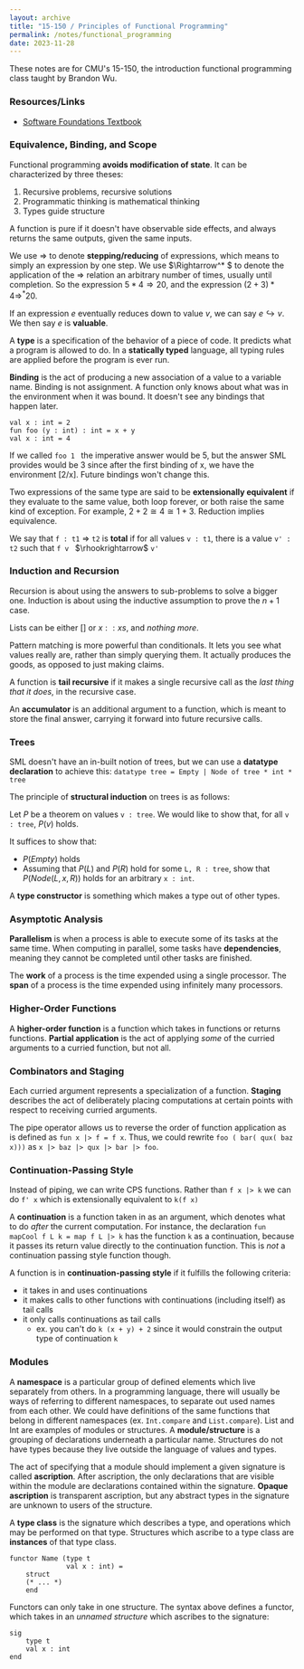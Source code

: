 ```yaml
---
layout: archive
title: "15-150 / Principles of Functional Programming"
permalink: /notes/functional_programming
date: 2023-11-28
---
```


These notes are for CMU's 15-150, the introduction functional programming class taught by Brandon Wu. 

### Resources/Links
* [Software Foundations Textbook](https://softwarefoundations.cis.upenn.edu/lf-current/toc.html) 

### Equivalence, Binding, and Scope

Functional programming **avoids modification of state**. It can be characterized by three theses:
1. Recursive problems, recursive solutions
2. Programmatic thinking is mathematical thinking 
3. Types guide structure 

A function is pure if it doesn't have observable side effects, and always returns the same outputs, given the same inputs. 

We use $\Rightarrow$ to denote **stepping/reducing** of expressions, which means to simply an expression by one step. We use $\Rightarrow^* $ to denote the application of the $\Rightarrow$ relation an arbitrary number of times, usually until completion. So the expression $5 * 4 \Rightarrow 20$, and the expression $(2 + 3) * 4 \Rightarrow^* 20$.   

If an expression $e$ eventually reduces down to value $v$, we can say $e \hookrightarrow v$. We then say $e$ is **valuable**. 

A **type** is a specification of the behavior of a piece of code. It predicts what a program is allowed to do. In a **statically typed** language, all typing rules are applied before the program is ever run. 

**Binding** is the act of producing a new association of a value to a variable name. Binding is not assignment. A function only knows about what was in the environment when it was bound. It doesn't see any bindings that happen later. 

```
val x : int = 2 
fun foo (y : int) : int = x + y  
val x : int = 4
```  

If we called ```foo 1 ``` the imperative answer would be 5, but the answer SML provides would be 3 since after the first binding of x, we have the environment [2/x]. Future bindings won't change this. 

Two expressions of the same type are said to be **extensionally equivalent** if they evaluate to the same value, both loop forever, or both raise the same kind of exception. For example, $2 + 2 \cong 4 \cong 1 + 3$. Reduction implies equivalence. 

We say that ```f : t1``` $\Rightarrow$ ```t2``` is **total** if for all values ```v : t1```, there is a value ```v' : t2``` such that ```f v ``` $\rhookrightarrow$ ```v'```

### Induction and Recursion 

Recursion is about using the answers to sub-problems to solve a bigger one. Induction is about using the inductive assumption to prove the $n + 1$ case. 

Lists can be either $[]$ or $x :: xs$, and _nothing more_. 

Pattern matching is more powerful than conditionals. It lets you see what values really are, rather than simply querying them. It actually produces the goods, as opposed to just making claims. 

A function is **tail recursive** if it makes a single recursive call as the _last thing that it does_, in the recursive case. 

An **accumulator** is an additional argument to a function, which is meant to store the final answer, carrying it forward into future recursive calls. 

### Trees 

SML doesn't have an in-built notion of trees, but we can use a **datatype declaration** to achieve this: ```datatype tree = Empty | Node of tree * int * tree```

The principle of **structural induction** on trees is as follows: 

Let $P$ be a theorem on values ```v : tree```. We would like to show that, for all ```v : tree```, $P(v)$ holds. 

It suffices to show that:
* $P(Empty)$ holds 
* Assuming that $P(L)$ and $P(R)$ hold for some ```L, R : tree```, show that $P(Node(L, x, R))$ holds for an arbitrary ```x : int```. 

A **type constructor** is something which makes a type out of other types. 

### Asymptotic Analysis

**Parallelism** is when a process is able to execute some of its tasks at the same time. When computing in parallel, some tasks have **dependencies**, meaning they cannot be completed until other tasks are finished. 

The **work** of a process is the time expended using a single processor. The **span** of a process is the time expended using infinitely many processors. 

### Higher-Order Functions

A **higher-order function** is a function which takes in functions or returns functions. **Partial application** is the act of applying _some_ of the curried arguments to a curried function, but not all. 

### Combinators and Staging 

Each curried argument represents a specialization of a function. **Staging** describes the act of deliberately placing computations at certain points with respect to receiving curried arguments.

The pipe operator allows us to reverse the order of function application as is defined as ```fun x |> f = f x```. Thus, we could rewrite ```foo ( bar( qux( baz x)))``` as ```x |> baz |> qux |> bar |> foo```.

### Continuation-Passing Style

Instead of piping, we can write CPS functions. Rather than ```f x |> k``` we can do ```f' x``` which is extensionally equivalent to ```k(f x)```

A **continuation** is a function taken in as an argument, which denotes what to do _after_ the current computation. For instance, the declaration ```fun mapCool f L k = map f L |> k``` has the function ```k``` as a continuation, because it passes its return value directly to the continuation function. This is _not_ a continuation passing style function though. 

A function is in **continuation-passing style** if it fulfills the following criteria:
* it takes in and uses continuations
* it makes calls to other functions with continuations (including itself) as tail calls 
* it only calls continuations as tail calls
    * ex. you can't do ```k (x + y) + 2``` since it would constrain the output type of continuation ```k```

### Modules 

A **namespace** is a particular group of defined elements which live separately from others. In a programming language, there will usually be ways of referring to different namespaces, to separate out used names from each other. We could have definitions of the same functions that belong in different namespaces (ex. ```Int.compare``` and ```List.compare```). List and Int are examples of modules or structures. A **module/structure** is a grouping of declarations underneath a particular name. Structures do not have types because they live outside the language of values and types.

The act of specifying that a module should implement a given signature is called **ascription**. After ascription, the only declarations that are visible within the module are declarations contained within the signature. **Opaque ascription** is transparent ascription, but any abstract types in the signature are unknown to users of the structure. 

A **type class** is the signature which describes a type, and operations which may be performed on that type. Structures which ascribe to a type class are **instances** of that type class. 

```
functor Name (type t
              val x : int) =
    struct 
    (* ... *)
    end
```

Functors can only take in one structure. The syntax above defines a functor, which takes in an _unnamed structure_ which ascribes to the signature: 

```
sig
    type t
    val x : int 
end
```
